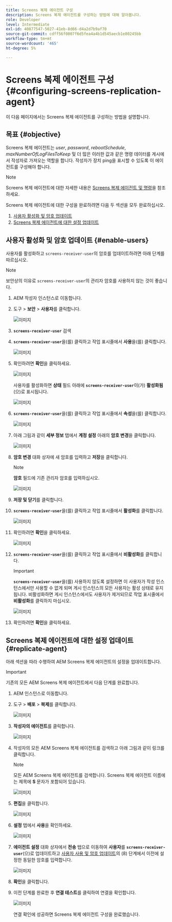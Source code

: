 ```yaml
---
title: Screens 복제 에이전트 구성
description: Screens 복제 에이전트를 구성하는 방법에 대해 알아봅니다.
role: Developer
level: Intermediate
exl-id: 40877547-5027-41eb-8d66-d4a2d7b9af70
source-git-commit: cdff56f0807f6d5fea4a4b1d545aecb1e80245bb
workflow-type: tm+mt
source-wordcount: '465'
ht-degree: 5%

---
```


# Screens 복제 에이전트 구성 {#configuring-screens-replication-agent}

이 다음 페이지에서는 Screens 복제 에이전트를 구성하는 방법을 설명합니다.

## 목표 {#objective}

Screens 복제 에이전트는 *user*, *password*, *rebootSchedule*, *maxNumberOfLogFilesToKeep* 및 더 많은 이러한 값과 같은 명령 데이터를 게시에서 작성자로 가져오는 역할을 합니다. 작성자가 장치 ping을 표시할 수 있도록 이 에이전트를 구성해야 합니다.

>[!NOTE]
>Screens 복제 에이전트에 대한 자세한 내용은 [Screens 복제 에이전트 및 명령](https://experienceleague.adobe.com/ko/docs/experience-manager-screens/user-guide/administering/author-publish/author-publish-architecture-overview#screens-replication-agents-and-commands)을 참조하세요.

Screens 복제 에이전트에 대한 구성을 완료하려면 다음 두 섹션을 모두 완료하십시오.

1. [사용자 활성화 및 암호 업데이트](#enable-users)
1. [Screens 복제 에이전트에 대한 설정 업데이트](#replicate-agent)

## 사용자 활성화 및 암호 업데이트 {#enable-users}

사용자를 활성화하고 `screens-receiver-user`의 암호를 업데이트하려면 아래 단계를 따르십시오.

>[!NOTE]
>보안상의 이유로 `screens-receiver-user`의 관리자 암호를 사용하지 않는 것이 좋습니다.

1. AEM 작성자 인스턴스로 이동합니다.

1. 도구 > **보안** > **사용자**&#x200B;를 클릭합니다.

   ![이미지](/help/user-guide/assets/screens-replication/screens-replication1.png)

1. **`screens-receiver-user`** 검색

1. **`screens-receiver-user`**&#x200B;을(를) 클릭하고 작업 표시줄에서 **사용**&#x200B;을(를) 클릭합니다.

   ![이미지](/help/user-guide/assets/screens-replication/screens-replication2.png)

1. 확인하려면 **확인**&#x200B;을 클릭하세요.

   ![이미지](/help/user-guide/assets/screens-replication/screens-replication3.png)

   사용자를 활성화하면 **상태** 필드 아래에 **`screens-receiver-user`**&#x200B;이(가) **활성화됨**(으)로 표시됩니다.

   ![이미지](/help/user-guide/assets/screens-replication/screens-replication4.png)

1. **`screens-receiver-user`**&#x200B;을(를) 클릭하고 작업 표시줄에서 **속성**&#x200B;을(를) 클릭합니다.

   ![이미지](/help/user-guide/assets/screens-replication/screens-replication5.png)

1. 아래 그림과 같이 **세부 정보** 탭에서 **계정 설정** 아래의 **암호 변경**&#x200B;을 클릭합니다.

   ![이미지](/help/user-guide/assets/screens-replication/screens-replication6.png)

1. **암호 변경** 대화 상자에 새 암호를 입력하고 **저장**&#x200B;을 클릭합니다.

   >[!NOTE]
   >**암호** 필드에 기존 관리자 암호를 입력하십시오.

   ![이미지](/help/user-guide/assets/screens-replication/screens-replication7.png)

1. **저장 및 닫기**&#x200B;를 클릭합니다.

1. **`screens-receiver-user`**&#x200B;을(를) 클릭하고 작업 표시줄에서 **활성화**&#x200B;를 클릭합니다.

   ![이미지](/help/user-guide/assets/screens-replication/screens-replication8.png)

1. 확인하려면 **확인**&#x200B;을 클릭하세요.

   ![이미지](/help/user-guide/assets/screens-replication/screens-replication9.png)

1. **`screens-receiver-user`**&#x200B;을(를) 클릭하고 작업 표시줄에서 **비활성화**&#x200B;를 클릭합니다.

   >[!IMPORTANT]
   > **`screens-receiver-user`**&#x200B;을(를) 사용하지 않도록 설정하면 이 사용자가 작성 인스턴스에서만 사용할 수 없게 되며 게시 인스턴스의 모든 사용자는 활성 상태로 유지됩니다. 비활성화하면 게시 인스턴스에서도 사용자가 제거되므로 작업 표시줄에서 **비활성화**&#x200B;를 클릭하지 마십시오.

   ![이미지](/help/user-guide/assets/screens-replication/screens-replication10.png)

1. 확인하려면 **확인**&#x200B;을 클릭하세요.

## Screens 복제 에이전트에 대한 설정 업데이트 {#replicate-agent}

아래 섹션을 따라 수행하여 AEM Screens 복제 에이전트의 설정을 업데이트합니다.

>[!IMPORTANT]
>기존의 모든 AEM Screens 복제 에이전트에서 다음 단계를 완료합니다.

1. AEM 인스턴스로 이동합니다.
1. 도구 > **배포** > **복제**&#x200B;를 클릭합니다.

   ![이미지](/help/user-guide/assets/screens-replication/screens-replication1a.png)

1. **작성자의 에이전트**&#x200B;를 클릭합니다.

   ![이미지](/help/user-guide/assets/screens-replication/screens-replication1b.png)

1. 작성자의 모든 AEM Screens 복제 에이전트를 검색하고 아래 그림과 같이 링크를 클릭합니다.

   >[!NOTE]
   >모든 AEM Screens 복제 에이전트를 검색합니다. Screens 복제 에이전트 이름에는 제목에 **S** 문자가 포함되어 있습니다.

   ![이미지](/help/user-guide/assets/screens-replication/screens-replication1c.png)

1. **편집**&#x200B;을 클릭합니다.

   ![이미지](/help/user-guide/assets/screens-replication/screens-replication1d.png)

1. **설정** 탭에서 **사용**&#x200B;을 확인하세요.

   ![이미지](/help/user-guide/assets/screens-replication/screens-replication1e.png)

1. **에이전트 설정** 대화 상자에서 **전송** 탭으로 이동하여 **사용자**&#x200B;를 **`screens-receiver-user`**(으)로 업데이트하고 [사용자 사용 및 암호 업데이트](#enable-users)의 (8) 단계에서 이전에 설정한 동일한 암호를 입력합니다.

   ![이미지](/help/user-guide/assets/screens-replication/screens-replication1-f.png)

1. **확인**&#x200B;을 클릭합니다.

1. 이전 단계를 완료한 후 **연결 테스트**&#x200B;를 클릭하여 연결을 확인합니다.

   ![이미지](/help/user-guide/assets/screens-replication/screens-replication1g.png)

   연결 확인에 성공하면 Screens 복제 에이전트 구성을 완료했습니다.
